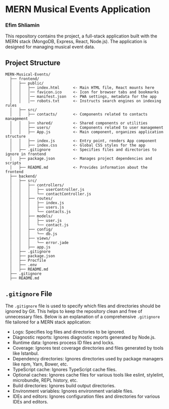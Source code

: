 # MERN Musical Events Application

### Efim Shliamin

This repository contains the project, a full-stack application built with the MERN stack (MongoDB, Express, React, Node.js). The application is designed for managing musical event data.

## Project Structure

```plaintext
MERN-Musical-Events/
  ├── frontend/
  │   ├── public/
  │   │   ├── index.html      <- Main HTML file, React mounts here
  │   │   │── favicon.ico     <- Icon for browser tabs and bookmarks
  │   │   │── manifest.json   <- PWA settings, metadata for the app
  │   │   │── robots.txt      <- Instructs search engines on indexing rules
  │   ├── src/
  │   │   ├── contacts/       <- Components related to contacts management
  │   │   ├── shared/         <- Shared components or utilities
  │   │   ├── users/          <- Components related to user management
  │   │   ├── App.js          <- Main component, organizes application structure
  │   │   ├── index.js        <- Entry point, renders App component
  │   │   ├── index.css       <- Global CSS styles for the app
  │   ├── .gitignore          <- Specifies files and directories to ignore in frontend
  │   ├── package.json        <- Manages project dependencies and scripts
  │   ├── README.md           <- Provides information about the frontend
  ├── backend/
  │   ├── src/
  │   │   ├── controllers/
  │   │   │   ├── userController.js
  │   │   │   └── contactController.js
  │   │   ├── routes/
  │   │   │   ├── index.js
  │   │   │   ├── users.js
  │   │   │   └── contacts.js
  │   │   ├── models/
  │   │   │   ├── user.js
  │   │   │   └── contact.js
  │   │   ├── config/
  │   │   │   └── db.js
  │   │   ├── views/
  │   │   │   └── error.jade
  │   │   ├── app.js
  │   ├── .gitignore
  │   ├── package.json
  │   ├── Procfile
  │   ├── .env
  │   ├── README.md
  ├── .gitignore
  ├── README.md
```

## ```.gitignore``` File

The ```.gitignore``` file is used to specify which files and directories should be ignored by Git. This helps to keep the repository clean and free of unnecessary files. Below is an explanation of a comprehensive ```.gitignore``` file tailored for a MERN stack application:

- Logs: Specifies log files and directories to be ignored.
- Diagnostic reports: Ignores diagnostic reports generated by Node.js.
- Runtime data: Ignores process ID files and locks.
- Coverage: Ignores test coverage directories and files generated by tools like Istanbul.
- Dependency directories: Ignores directories used by package managers like npm, Yarn, Bower, etc.
- TypeScript cache: Ignores TypeScript cache files.
- Optional caches: Ignores cache files for various tools like eslint, stylelint, microbundle, REPL history, etc.
- Build directories: Ignores build output directories.
- Environment variables: Ignores environment variable files.
- IDEs and editors: Ignores configuration files and directories for various IDEs and editors.

